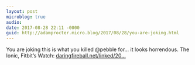 ```yaml
---
layout: post
microblog: true
audio: 
date: 2017-08-28 22:11 -0000
guid: http://adamprocter.micro.blog/2017/08/28/you-are-joking.html
---
```

You are joking this is what you killed @pebble for... it looks horrendous. The Ionic, Fitbit’s Watch: [daringfireball.net/linked/20...](https://daringfireball.net/linked/2017/08/28/ionic)
